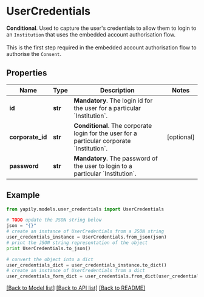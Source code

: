 # UserCredentials

__Conditional__. Used to capture the user's credentials to allow them to login to an `Institution` that uses the embedded account authorisation flow. <br><br>This is the first step required in the embedded account authorisation flow to authorise the `Consent`.

## Properties

Name | Type | Description | Notes
------------ | ------------- | ------------- | -------------
**id** | **str** | __Mandatory__. The login id for the user for a particular &#x60;Institution&#x60;. | 
**corporate_id** | **str** | __Conditional__. The corporate login for the user for a particular corporate &#x60;Institution&#x60;. | [optional] 
**password** | **str** | __Mandatory__. The password of the user to login to a particular &#x60;Institution&#x60;. | 

## Example

```python
from yapily.models.user_credentials import UserCredentials

# TODO update the JSON string below
json = "{}"
# create an instance of UserCredentials from a JSON string
user_credentials_instance = UserCredentials.from_json(json)
# print the JSON string representation of the object
print UserCredentials.to_json()

# convert the object into a dict
user_credentials_dict = user_credentials_instance.to_dict()
# create an instance of UserCredentials from a dict
user_credentials_form_dict = user_credentials.from_dict(user_credentials_dict)
```
[[Back to Model list]](../README.md#documentation-for-models) [[Back to API list]](../README.md#documentation-for-api-endpoints) [[Back to README]](../README.md)


